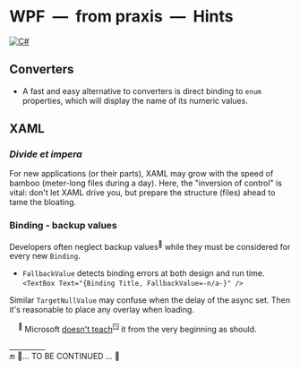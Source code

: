 # WPF &nbsp;&mdash;&nbsp; from praxis &nbsp;&mdash;&nbsp; Hints

[![C#](https://custom-icon-badges.demolab.com/badge/WPF-keyboard_fresh-orangered.svg?logo=cshrp&logoColor=white&color=tomato)](#)

## Converters

+ A fast and easy alternative to converters is direct binding to `enum` properties, which will display the name of its numeric values.

## XAML

### _Divide et impera_ 

For new applications (or their parts), XAML may grow with the speed of bamboo (meter-long files during a day). 
Here, the "inversion of control" is vital: don't let XAML drive you, but prepare the structure (files) ahead to tame the bloating.

### Binding - backup values

Developers often neglect backup values<sup>🙋</sup> while they must be considered for every new `Binding`.

+ `FallbackValue` detects binding errors at both design and run time.\
`<TextBox Text="{Binding Title, FallbackValue=-n/a-}" />`

Similar `TargetNullValue` may confuse when the delay of the async set. Then it's reasonable to place any overlay when loading.

&nbsp;&nbsp;&nbsp;&nbsp;<sup>🙋</sup> Microsoft [doesn't teach](https://learn.microsoft.com/dotnet/desktop/wpf/data/binding-declarations-overview)<sup>🪟</sup> it from the very beginning as should.

\__________\
🔚 📝... TO BE CONTINUED ... 🚧

